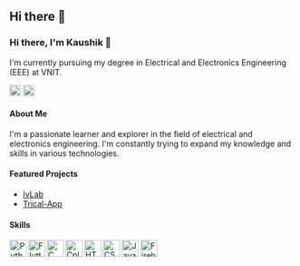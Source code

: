 ## Hi there 👋

### Hi there, I'm Kaushik 👋

I'm currently pursuing my degree in Electrical and Electronics Engineering (EEE) at VNIT.

[<img src="https://img.shields.io/badge/Instagram-%23E4405F.svg?logo=Instagram&logoColor=white" alt="Instagram" height="20">](https://www.instagram.com/_kaushikmak/)
[<img src="https://img.shields.io/badge/LinkedIn-%230077B5.svg?logo=linkedin&logoColor=white" alt="LinkedIn" height="20">](https://www.linkedin.com/in/kaushik-gupta-b2a9a6278/)

#### About Me
I'm a passionate learner and explorer in the field of electrical and electronics engineering. I'm constantly trying to expand my knowledge and skills in various technologies.

#### Featured Projects
- [IvLab](https://github.com/Kaushikmak/IvLab)
- [Trical-App](https://github.com/Kaushikmak/Trical-App)

#### Skills
<img align="left" alt="Python" width="30px" src="https://cdn.jsdelivr.net/gh/devicons/devicon/icons/python/python-original.svg" />
<img align="left" alt="Flutter" width="30px" src="https://cdn.jsdelivr.net/gh/devicons/devicon/icons/flutter/flutter-original.svg" />
<img align="left" alt="C" width="30px" src="https://cdn.jsdelivr.net/gh/devicons/devicon/icons/c/c-original.svg" />
<img align="left" alt="Cplusplus" width="30px" src="https://cdn.jsdelivr.net/gh/devicons/devicon/icons/cplusplus/cplusplus-original.svg" />
<img align="left" alt="HTML5" width="30px" src="https://cdn.jsdelivr.net/gh/devicons/devicon/icons/html5/html5-original.svg" />
<img align="left" alt="CSS3" width="30px" src="https://cdn.jsdelivr.net/gh/devicons/devicon/icons/css3/css3-original.svg" />
<img align="left" alt="JavaScript" width="30px" src="https://cdn.jsdelivr.net/gh/devicons/devicon/icons/javascript/javascript-original.svg" />
<img align="left" alt="Firebase" width="30px" src="https://cdn.jsdelivr.net/gh/devicons/devicon/icons/firebase/firebase-plain.svg" />
